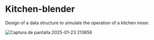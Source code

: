 # Kitchen-blender
Design of a data structure to simulate the operation of a kitchen mixer.

![Captura de pantalla 2025-01-23 213656](https://github.com/user-attachments/assets/f9740c4c-3886-4e0e-bea7-0f6789ac284d)

